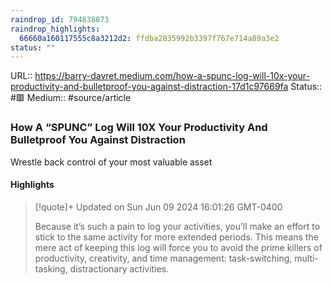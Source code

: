 ```yaml
---
raindrop_id: 794838873
raindrop_highlights:
  66660a160117555c8a3212d2: ffdba2835992b3397f767e714a89a3e2
status: ""
---
```


URL:: https://barry-davret.medium.com/how-a-spunc-log-will-10x-your-productivity-and-bulletproof-you-against-distraction-17d1c97669fa
Status:: #🟥
Medium:: #source/article


### How A “SPUNC” Log Will 10X Your Productivity And Bulletproof You Against Distraction

Wrestle back control of your most valuable asset

#### Highlights

> [!quote]+ Updated on Sun Jun 09 2024 16:01:26 GMT-0400
>
> Because it’s such a pain to log your activities, you’ll make an effort to stick to the same activity for more extended periods. This means the mere act of keeping this log will force you to avoid the prime killers of productivity, creativity, and time management: task-switching, multi-tasking, distractionary activities.
